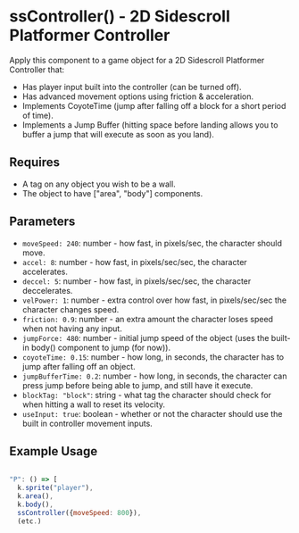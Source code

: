 # ssController() - 2D Sidescroll Platformer Controller

Apply this component to a game object for a 2D Sidescroll Platformer Controller that:

* Has player input built into the controller (can be turned off).
* Has advanced movement options using friction & acceleration.
* Implements CoyoteTime (jump after falling off a block for a short period of time).
* Implements a Jump Buffer (hitting space before landing allows you to buffer a jump that will execute as soon as you land).

## Requires

* A tag on any object you wish to be a wall.
* The object to have ["area", "body"] components.

## Parameters

* `moveSpeed: 240`: number - how fast, in pixels/sec, the character should move.
* `accel: 8`: number - how fast, in pixels/sec/sec, the character accelerates.
* `deccel: 5`: number - how fast, in pixels/sec/sec, the character deccelerates.
* `velPower: 1`: number - extra control over how fast, in pixels/sec/sec the character changes speed.
* `friction: 0.9`: number - an extra amount the character loses speed when not having any input.
* `jumpForce: 480`: number - initial jump speed of the object (uses the built-in body() component to jump (for now)).
* `coyoteTime: 0.15`: number - how long, in seconds, the character has to jump after falling off an object.
* `jumpBufferTime: 0.2`: number - how long, in seconds, the character can press jump before being able to jump, and still have it execute.
* `blockTag: "block"`: string - what tag the character should check for when hitting a wall to reset its velocity.
* `useInput: true`: boolean - whether or not the character should use the built in controller movement inputs.

## Example Usage

```.js

"P": () => [
  k.sprite("player"),
  k.area(),
  k.body(),
  ssController({moveSpeed: 800}),
  (etc.)
  
```